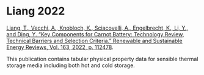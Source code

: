 # Liang 2022

[Liang, T., Vecchi, A., Knobloch, K., Sciacovelli, A., Engelbrecht, K., Li, Y., and Ding, Y. “Key Components for Carnot Battery: Technology Review, Technical Barriers and Selection Criteria.” Renewable and Sustainable Energy Reviews, Vol. 163, 2022, p. 112478](https://doi.org/10.1016/j.rser.2022.112478). 

This publication contains tabular physical property data for sensible thermal storage media including both hot and cold storage.